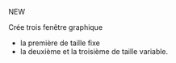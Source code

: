NEW

Crée trois fenêtre graphique
- la première de taille fixe
- la deuxième et la troisième de taille variable.
